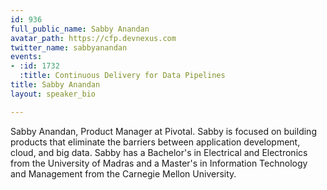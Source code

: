 ```yaml
---
id: 936
full_public_name: Sabby Anandan
avatar_path: https://cfp.devnexus.com
twitter_name: sabbyanandan
events:
- :id: 1732
  :title: Continuous Delivery for Data Pipelines
title: Sabby Anandan
layout: speaker_bio

---
```

Sabby Anandan, Product Manager at Pivotal. Sabby is focused on building products that eliminate the barriers between application development, cloud, and big data. Sabby has a Bachelor's in Electrical and Electronics from the University of Madras and a Master's in Information Technology and Management from the Carnegie Mellon University.